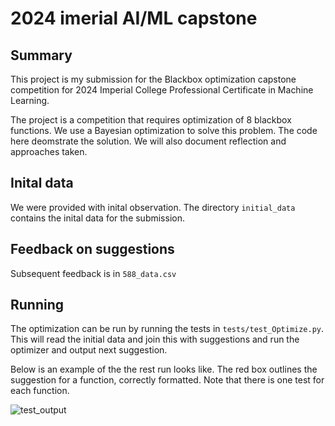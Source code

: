 # 2024 imerial AI/ML capstone

## Summary
This project is my submission for the Blackbox optimization capstone competition for 2024 Imperial College Professional Certificate in Machine Learning.

The project is a competition that requires optimization of 8 blackbox functions. We use a Bayesian optimization to solve this problem.
The code here deomstrate the solution. We will also document reflection and approaches taken.

## Inital data
We were provided with  inital observation. The directory `initial_data` contains the inital data for the submission.

## Feedback on suggestions
Subsequent feedback is in `588_data.csv`

## Running 
The optimization can be run by running the tests in `tests/test_Optimize.py`.
This will read the initial data and join this with suggestions and run the optimizer and output next suggestion.

Below is an example of the the rest run looks like. The red box outlines the suggestion for a function, correctly formatted. Note that there is one test for each function.

![test_output](https://github.com/user-attachments/assets/8e5056d6-6b47-490c-a165-bb5faebb0cb5)
